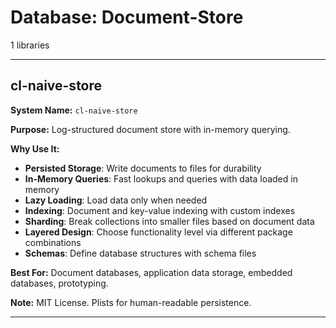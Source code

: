 # Database: Document-Store

1 libraries

---

## cl-naive-store

**System Name:** `cl-naive-store`

**Purpose:** Log-structured document store with in-memory querying.

**Why Use It:**
- **Persisted Storage**: Write documents to files for durability
- **In-Memory Queries**: Fast lookups and queries with data loaded in memory
- **Lazy Loading**: Load data only when needed
- **Indexing**: Document and key-value indexing with custom indexes
- **Sharding**: Break collections into smaller files based on document data
- **Layered Design**: Choose functionality level via different package combinations
- **Schemas**: Define database structures with schema files

**Best For:** Document databases, application data storage, embedded databases, prototyping.

**Note:** MIT License. Plists for human-readable persistence.

---


